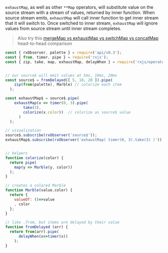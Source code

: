 <!--
name:		
title:		exhaustMap
pageTitle:	exhaustMap — RxJS operator example + marble diagram
desc:		exhaustMap will substitute value on the source Observable with an Observable, returned by inner function. See this example of RxJS exhaustMap with a timer
docsUrl:	https://rxjs.dev/api/operators/exhaustMap
-->

`exhaustMap`, as well as other `**Map` operators, will substitute value on the source stream with a stream of values, returned by inner function. When source stream emits, `exhaustMap` will call inner function to get inner stream that it will switch to. Once switched to inner stream, `exhaustMap` will ignore values from source stream until inner stream completes.  
> Also try this [mergeMap vs exhaustMap vs switchMap vs concatMap](/rxjs/mergeMap-vs-exhaustMap-vs-switchMap-vs-concatMap/) head-to-head comparison

```js
const { rxObserver, palette } = require('api/v0.3');
const { from, timer, pipe } = require('rxjs');
const { zip, take, map, exhaustMap, delayWhen } = require('rxjs/operators');


// our source$ will emit values at 5ms, 10ms, 20ms
const source$ = fromDelayed([ 5, 10, 20 ]).pipe(
    zip(from(palette), Marble) // colorize each item
  );

const exhaustMap$ = source$.pipe(
    exhaustMap(x => timer(0, 3).pipe(
        take(3),
        colorize(x.color))  // colorize as source$ value
      )
  );

// visualization
source$.subscribe(rxObserver('source$'));
exhaustMap$.subscribe(rxObserver('exhaustMap( timer(0, 3).take(3) )'));


// helpers
function colorize(color) {
  return pipe(
    map(y => Marble(y, color))
  );
}

// creates a colored Marble
function Marble(value,color) {
  return {
    valueOf: ()=>value
    , color
  };
}

// like .from, but items are delayed by their value
function fromDelayed (arr) {
  return from(arr).pipe(
      delayWhen(x=>timer(x))
    );
}

```